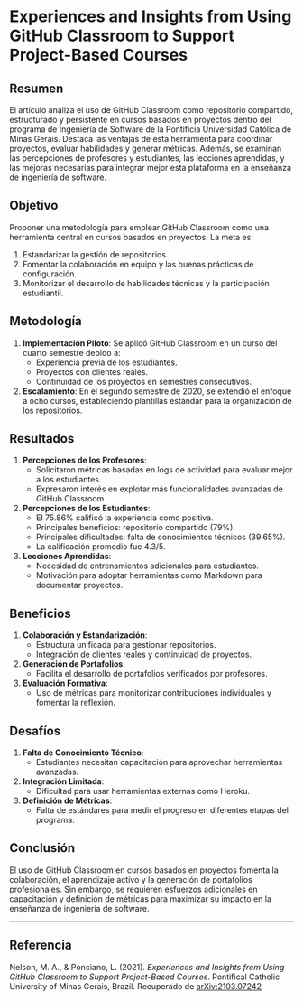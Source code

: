 # Experiences and Insights from Using GitHub Classroom to Support Project-Based Courses

## Resumen
El artículo analiza el uso de GitHub Classroom como repositorio compartido, estructurado y persistente en cursos basados en proyectos dentro del programa de Ingeniería de Software de la Pontificia Universidad Católica de Minas Gerais. Destaca las ventajas de esta herramienta para coordinar proyectos, evaluar habilidades y generar métricas. Además, se examinan las percepciones de profesores y estudiantes, las lecciones aprendidas, y las mejoras necesarias para integrar mejor esta plataforma en la enseñanza de ingeniería de software.

## Objetivo
Proponer una metodología para emplear GitHub Classroom como una herramienta central en cursos basados en proyectos. La meta es:
1. Estandarizar la gestión de repositorios.
2. Fomentar la colaboración en equipo y las buenas prácticas de configuración.
3. Monitorizar el desarrollo de habilidades técnicas y la participación estudiantil.

## Metodología
1. **Implementación Piloto**: Se aplicó GitHub Classroom en un curso del cuarto semestre debido a:
   - Experiencia previa de los estudiantes.
   - Proyectos con clientes reales.
   - Continuidad de los proyectos en semestres consecutivos.
2. **Escalamiento**: En el segundo semestre de 2020, se extendió el enfoque a ocho cursos, estableciendo plantillas estándar para la organización de los repositorios.

## Resultados
1. **Percepciones de los Profesores**:
   - Solicitaron métricas basadas en logs de actividad para evaluar mejor a los estudiantes.
   - Expresaron interés en explotar más funcionalidades avanzadas de GitHub Classroom.
2. **Percepciones de los Estudiantes**:
   - El 75.86% calificó la experiencia como positiva.
   - Principales beneficios: repositorio compartido (79%).
   - Principales dificultades: falta de conocimientos técnicos (39.65%).
   - La calificación promedio fue 4.3/5.
3. **Lecciones Aprendidas**:
   - Necesidad de entrenamientos adicionales para estudiantes.
   - Motivación para adoptar herramientas como Markdown para documentar proyectos.

## Beneficios
1. **Colaboración y Estandarización**:
   - Estructura unificada para gestionar repositorios.
   - Integración de clientes reales y continuidad de proyectos.
2. **Generación de Portafolios**:
   - Facilita el desarrollo de portafolios verificados por profesores.
3. **Evaluación Formativa**:
   - Uso de métricas para monitorizar contribuciones individuales y fomentar la reflexión.

## Desafíos
1. **Falta de Conocimiento Técnico**:
   - Estudiantes necesitan capacitación para aprovechar herramientas avanzadas.
2. **Integración Limitada**:
   - Dificultad para usar herramientas externas como Heroku.
3. **Definición de Métricas**:
   - Falta de estándares para medir el progreso en diferentes etapas del programa.


## Conclusión
El uso de GitHub Classroom en cursos basados en proyectos fomenta la colaboración, el aprendizaje activo y la generación de portafolios profesionales. Sin embargo, se requieren esfuerzos adicionales en capacitación y definición de métricas para maximizar su impacto en la enseñanza de ingeniería de software.

---

## Referencia
Nelson, M. A., & Ponciano, L. (2021). *Experiences and Insights from Using GitHub Classroom to Support Project-Based Courses*. Pontifical Catholic University of Minas Gerais, Brazil. Recuperado de [arXiv:2103.07242](https://arxiv.org/abs/2103.07242)
